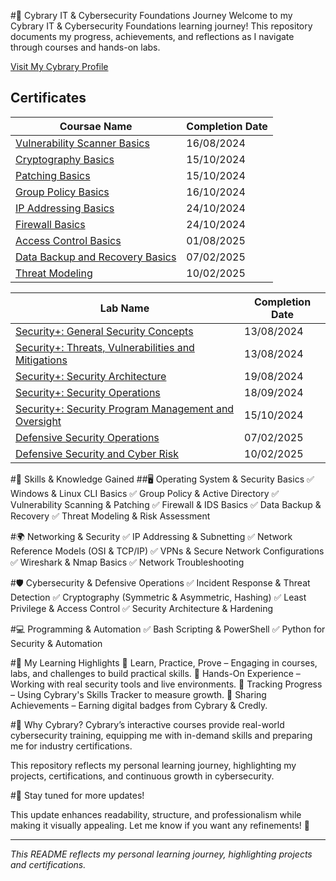 #🚀 Cybrary IT & Cybersecurity Foundations Journey
Welcome to my Cybrary IT & Cybersecurity Foundations learning journey! This repository documents my progress, achievements, and reflections as I navigate through courses and hands-on labs.

[Visit My Cybrary Profile](https://app.cybrary.it/profile/JimBLogic)

## Certificates

| Coursae Name                           | Completion Date |
| ----------------------------------- | --------------- |
| [Vulnerability Scanner Basics](https://github.com/JimBLogic/Cybrary-IT-and-Cybersecurity-Foundations--Certificates/blob/main/Certificates/cybrary-cert-security-threats-vulnerabilities-and-mitigations.pdf)  | 16/08/2024      |
| [Cryptography Basics](https://github.com/JimBLogic/Cybrary-IT-and-Cybersecurity-Foundations--Certificates/blob/main/Certificates/cybrary-cert-cryptography-basics.pdf)             | 15/10/2024      |
| [Patching Basics](https://github.com/JimBLogic/Cybrary-IT-and-Cybersecurity-Foundations--Certificates/blob/main/Certificates/cybrary-cert-patching-basics.pdf)                 | 15/10/2024      |
| [Group Policy Basics](https://github.com/JimBLogic/Cybrary-IT-and-Cybersecurity-Foundations--Certificates/blob/main/Certificates/cybrary-cert-group-policy-basics.pdf)             | 16/10/2024      |
| [IP Addressing Basics](https://github.com/JimBLogic/Cybrary-IT-and-Cybersecurity-Foundations--Certificates/blob/main/Certificates/cybrary-cert-ip-addressing-basics.pdf)            | 24/10/2024      |
| [Firewall Basics](https://github.com/JimBLogic/Cybrary-IT-and-Cybersecurity-Foundations--Certificates/blob/main/Certificates/cybrary-cert-firewall-basics.pdf)                 | 24/10/2024      |  
| [Access Control Basics](https://github.com/JimBLogic/Cybrary-IT-and-Cybersecurity-Foundations--Certificates/blob/main/Certificates/cybrary-cert-access-control-basics.pdf)       | 01/08/2025      |
| [Data Backup and Recovery Basics](https://github.com/JimBLogic/Cybrary-IT-and-Cybersecurity-Foundations-Certificates/blob/main/Certificates/cybrary-cert-data-backup-and-recovery.pdf)  | 07/02/2025      |
| [Threat Modeling](https://github.com/JimBLogic/Cybrary-IT-and-Cybersecurity-Foundations-Certificates/blob/main/Certificates/cybrary-cert-threat-modeling.pdf)  | 10/02/2025      | 


| Lab Name                         | Completion Date |
| ----------------------------------- | --------------- |
| [Security+: General Security Concepts](https://github.com/JimBLogic/Cybrary-IT-and-Cybersecurity-Foundations--Certificates/blob/main/Labs/cybrary-cert-security-general-security-concepts.pdf)             | 13/08/2024      |
| [Security+: Threats, Vulnerabilities and Mitigations](https://github.com/JimBLogic/Cybrary-IT-and-Cybersecurity-Foundations--Certificates/blob/main/Labs/cybrary-cert-vulnerability-scanner-basics.pdf)             | 13/08/2024      |
| [Security+: Security Architecture](https://github.com/JimBLogic/Cybrary-IT-and-Cybersecurity-Foundations--Certificates/blob/main/Labs/cybrary-cert-security-security-architecture.pdf)                 | 19/08/2024      |
| [Security+: Security Operations](https://github.com/JimBLogic/Cybrary-IT-and-Cybersecurity-Foundations--Certificates/blob/main/Labs/cybrary-cert-security-security-operations.pdf)            | 18/09/2024      |
| [Security+: Security Program Management and Oversight](https://github.com/JimBLogic/Cybrary-IT-and-Cybersecurity-Foundations--Certificates/blob/main/Labs/cybrary-cert-security-security-program-management-and-oversight.pdf)           | 15/10/2024      |
| [Defensive Security Operations](https://github.com/JimBLogic/Cybrary-IT-and-Cybersecurity-Foundations-Certificates/blob/main/Labs/cybrary-cert-defensive-security-operations.pdf)           | 07/02/2025      |
| [Defensive Security and Cyber Risk](https://github.com/JimBLogic/Cybrary-IT-and-Cybersecurity-Foundations-Certificates/blob/main/Labs/cybrary-cert-defensive-security-and-cyber-risk.pdf)  | 10/02/2025      | 




#🎯 Skills & Knowledge Gained
##🖥 Operating System & Security Basics
✅ Windows & Linux CLI Basics
✅ Group Policy & Active Directory
✅ Vulnerability Scanning & Patching
✅ Firewall & IDS Basics
✅ Data Backup & Recovery
✅ Threat Modeling & Risk Assessment

#🌍 Networking & Security
✅ IP Addressing & Subnetting
✅ Network Reference Models (OSI & TCP/IP)
✅ VPNs & Secure Network Configurations
✅ Wireshark & Nmap Basics
✅ Network Troubleshooting

#🛡 Cybersecurity & Defensive Operations
✅ Incident Response & Threat Detection
✅ Cryptography (Symmetric & Asymmetric, Hashing)
✅ Least Privilege & Access Control
✅ Security Architecture & Hardening

#💻 Programming & Automation
✅ Bash Scripting & PowerShell
✅ Python for Security & Automation

#🚀 My Learning Highlights
🔹 Learn, Practice, Prove – Engaging in courses, labs, and challenges to build practical skills.
🔹 Hands-On Experience – Working with real security tools and live environments.
🔹 Tracking Progress – Using Cybrary's Skills Tracker to measure growth.
🔹 Sharing Achievements – Earning digital badges from Cybrary & Credly.

#🤝 Why Cybrary?
Cybrary’s interactive courses provide real-world cybersecurity training, equipping me with in-demand skills and preparing me for industry certifications.

This repository reflects my personal learning journey, highlighting my projects, certifications, and continuous growth in cybersecurity.

#📌 Stay tuned for more updates!

This update enhances readability, structure, and professionalism while making it visually appealing. Let me know if you want any refinements! 🚀

---

_This README reflects my personal learning journey, highlighting projects and certifications._



